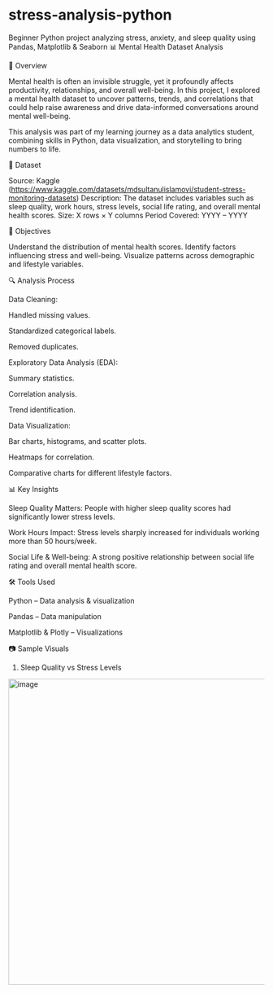 # stress-analysis-python
Beginner Python project analyzing stress, anxiety, and sleep quality using Pandas, Matplotlib &amp; Seaborn
📊 Mental Health Dataset Analysis


🧠 Overview

Mental health is often an invisible struggle, yet it profoundly affects productivity, relationships, and overall well-being. In this project, I explored a mental health dataset to uncover patterns, trends, and correlations that could help raise awareness and drive data-informed conversations around mental well-being.

This analysis was part of my learning journey as a data analytics student, combining skills in Python, data visualization, and storytelling to bring numbers to life.


📂 Dataset

Source: Kaggle (https://www.kaggle.com/datasets/mdsultanulislamovi/student-stress-monitoring-datasets)
Description: The dataset includes variables such as sleep quality, work hours, stress levels, social life rating, and overall mental health scores.
Size: X rows × Y columns
Period Covered: YYYY – YYYY


🎯 Objectives

Understand the distribution of mental health scores.
Identify factors influencing stress and well-being.
Visualize patterns across demographic and lifestyle variables.


🔍 Analysis Process

Data Cleaning:

Handled missing values.

Standardized categorical labels.

Removed duplicates.

Exploratory Data Analysis (EDA):

Summary statistics.

Correlation analysis.

Trend identification.

Data Visualization:

Bar charts, histograms, and scatter plots.

Heatmaps for correlation.

Comparative charts for different lifestyle factors.


📊 Key Insights

Sleep Quality Matters: People with higher sleep quality scores had significantly lower stress levels.

Work Hours Impact: Stress levels sharply increased for individuals working more than 50 hours/week.

Social Life & Well-being: A strong positive relationship between social life rating and overall mental health score.


🛠️ Tools Used

Python – Data analysis & visualization

Pandas – Data manipulation

Matplotlib & Plotly – Visualizations



📷 Sample Visuals
1. Sleep Quality vs Stress Levels
<img width="741" height="601" alt="image" src="https://github.com/user-attachments/assets/6905e239-db99-4aa9-849d-ac2ef4fff455" />
